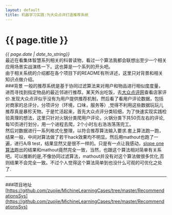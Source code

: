 ```yaml
---
layout: default
title: 机器学习实践:为大众点评打造推荐系统
---
```

# {{ page.title }}   
*{{ page.date | date_to_string}}*   
最近在看集体智慧系列相关的科普读物，看过一个算法我都会联想出至少一个相关应用场景实战演练一下。这也算是一个系列的开头吧。   
由于相关系统的介绍都在各个项目下的README有所详述，这里只对背景和相关知识点做介绍。   
###背景
一般的推荐系统是基于协同过滤算法来对用户和物品进行相似度度量，进而寻找到指定物品的最近邻进行推荐。某天外出吃饭，去[大众点评网](http://www.dianping.com/)查看店家评价.发现大众点评似乎没有为用户提供推荐机制，然后看了看用户评论数据，包括对商家的总评分，分项评分（环境，口味，服务等）,觉得不利用这些数据玩玩儿推荐真是暴殄天物。于是忙活起来，首先大众点评分类较细，为了快速实现实践检验真理的想法，这里只针对火锅分类爬用户评论，火锅分类下共50页左右的评论, 每10页进行划分，用一个进程去爬，2个小时左右浩浩荡荡完工。   
然后对数据进行一系列格式化整理，以符合推荐算法输入要求.套上算法跑一跑，结果一般，中间对算法做了若干hack效果均不明显。然后用mathout也跑了一遍，进行A/B test，结果显然又是很不一样的。只是有一点让我感动，[slope one算法](http://www.serpentine.com/blog/2006/12/12/collaborative-filtering-made-easy/)跑出的结果和mathout竟然完全一致，当然，也跟这个算法相对简单有关系吧。可以推断的是,不像协同过滤算法，mathout并没有对这个算法做很多优化,否则结果不会完全一致。不过个人觉得这个算法简单到也没什么可观的可优化之处了.

___

###项目地址
[https://github.com/zuojie/MichineLearningCases/tree/master/RecommendationsSys](https://github.com/zuojie/MichineLearningCases/tree/master/RecommendationsSys)
